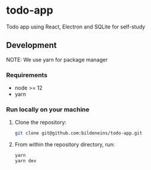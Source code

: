 # todo-app
Todo app using React, Electron and SQLite for self-study

## Development

NOTE: We use yarn for package manager

### Requirements

- node >= 12
- yarn

### Run locally on your machine

1. Clone the repository:

   ```sh
   git clone git@github.com:bildeneins/todo-app.git
   ```
1. From within the repository directory, run:
   ```sh
   yarn
   yarn dev
   ```
